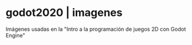 # godot2020 | imagenes

Imágenes usadas en la "Intro a la programación de juegos 2D con Godot Engine"

